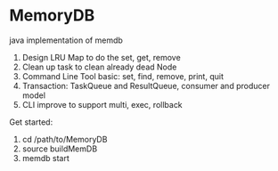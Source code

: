 # MemoryDB
java implementation of memdb

1. Design LRU Map to do the set, get, remove
2. Clean up task to clean already dead Node
3. Command Line Tool basic: set, find, remove, print, quit
4. Transaction: TaskQueue and ResultQueue, consumer and producer model
5. CLI improve to support multi, exec, rollback

Get started:

1. cd /path/to/MemoryDB
2. source buildMemDB
3. memdb start
